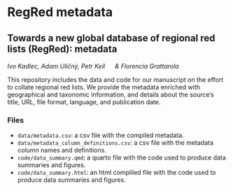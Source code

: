 # RegRed metadata

## Towards a new global database of regional red lists (RegRed): metadata

*Ivo Kadlec, Adam Uličný, Petr Keil <a dir="ltr" href="http://orcid.org/0000-0003-3017-1858" target="_blank"><img class="is-rounded" src="https://upload.wikimedia.org/wikipedia/commons/0/06/ORCID_iD.svg" width="15"></a> & Florencia Grattarola <a dir="ltr" href="http://orcid.org/0000-0001-8282-5732" target="_blank"><img class="is-rounded" src="https://upload.wikimedia.org/wikipedia/commons/0/06/ORCID_iD.svg" width="15"></a>*

This repository includes the data and code for our manuscript on the effort to collate regional red lists. We provide the metadata enriched with geographical and taxonomic information, and details about the source’s title, URL, file format, language, and publication date.

### Files

  - `data/metadata.csv`: a csv file with the compiled metadata.  
  - `data/metadata_column_definitions.csv`: a csv file with the metadata column names and definitions.  
  - `code/data_summary.qmd`: a quarto file with the code used to produce data summaries and figures.  
  - `code/data_summary.html`: an html compliled file with the code used to produce data summaries and figures.  